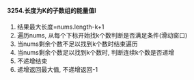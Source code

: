 #### 3254.长度为K的子数组的能量值I
1. 结果最大长度=nums.length-k+1  
2. 遍历nums, 从每个下标开始找k个数判断是否满足条件(滑动窗口)  
3. 当nums剩余个数不足以找到k个数时结束遍历  
4. 当nums剩余个数足以找到k个数时, 判断连续k个数是否递增  
5. 不递增结束  
6. 递增返回最大值, 不递增返回-1  